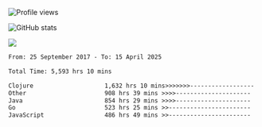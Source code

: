 ![Profile views](https://komarev.com/ghpvc/?username=liuchong)

![GitHub stats](https://github-readme-stats.vercel.app/api?username=liuchong&show_icons=true)

<img src="https://cr-skills-chart-widget.azurewebsites.net/api/api?username=liuchong&skills=Java,JavaScript,Python,Go,Rust,Zig&show-other-skills=true"/>

<!--START_SECTION:waka-->

```txt
From: 25 September 2017 - To: 15 April 2025

Total Time: 5,593 hrs 10 mins

Clojure                    1,632 hrs 10 mins>>>>>>>------------------   29.18 %
Other                      908 hrs 39 mins >>>>---------------------   16.25 %
Java                       854 hrs 29 mins >>>>---------------------   15.28 %
Go                         523 hrs 25 mins >>-----------------------   09.36 %
JavaScript                 486 hrs 49 mins >>-----------------------   08.70 %
```

<!--END_SECTION:waka-->
